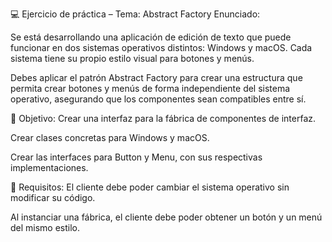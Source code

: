 💻 Ejercicio de práctica – Tema: Abstract Factory
Enunciado:

Se está desarrollando una aplicación de edición de texto que puede funcionar en dos sistemas operativos distintos: Windows y macOS. Cada sistema tiene su propio estilo visual para botones y menús.

Debes aplicar el patrón Abstract Factory para crear una estructura que permita crear botones y menús de forma independiente del sistema operativo, asegurando que los componentes sean compatibles entre sí.

🎯 Objetivo:
Crear una interfaz para la fábrica de componentes de interfaz.

Crear clases concretas para Windows y macOS.

Crear las interfaces para Button y Menu, con sus respectivas implementaciones.

🧠 Requisitos:
El cliente debe poder cambiar el sistema operativo sin modificar su código.

Al instanciar una fábrica, el cliente debe poder obtener un botón y un menú del mismo estilo.